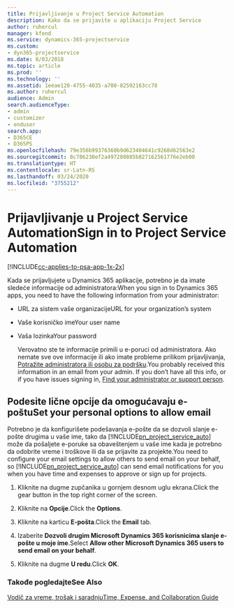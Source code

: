 ```yaml
---
title: Prijavljivanje u Project Service Automation
description: Kako da se prijavite u aplikaciju Project Service
author: ruhercul
manager: kfend
ms.service: dynamics-365-projectservice
ms.custom:
- dyn365-projectservice
ms.date: 8/03/2018
ms.topic: article
ms.prod: ''
ms.technology: ''
ms.assetid: 1eeae120-4755-4035-a700-82592163cc78
ms.author: ruhercul
audience: Admin
search.audienceType:
- admin
- customizer
- enduser
search.app:
- D365CE
- D365PS
ms.openlocfilehash: 79e356b99376360b9d623404641c9268d62563e2
ms.sourcegitcommit: 8c786230ef2a497280885b827162561776e2eb00
ms.translationtype: HT
ms.contentlocale: sr-Latn-RS
ms.lasthandoff: 03/24/2020
ms.locfileid: "3755212"
---
```

# <a name="sign-in-to-project-service-automation"></a><span data-ttu-id="a3e0b-103">Prijavljivanje u Project Service Automation</span><span class="sxs-lookup"><span data-stu-id="a3e0b-103">Sign in to Project Service Automation</span></span>

[!INCLUDE[cc-applies-to-psa-app-1x-2x](../includes/cc-applies-to-psa-app-1x-2x.md)]

<span data-ttu-id="a3e0b-104">Kada se prijavljujete u Dynamics 365 aplikacije, potrebno je da imate sledeće informacije od administratora:</span><span class="sxs-lookup"><span data-stu-id="a3e0b-104">When you sign in to Dynamics 365 apps, you need to have the following information from your administrator:</span></span>  
  
- <span data-ttu-id="a3e0b-105">URL za sistem vaše organizacije</span><span class="sxs-lookup"><span data-stu-id="a3e0b-105">URL for your organization’s system</span></span>  
  
- <span data-ttu-id="a3e0b-106">Vaše korisničko ime</span><span class="sxs-lookup"><span data-stu-id="a3e0b-106">Your user name</span></span>  
  
- <span data-ttu-id="a3e0b-107">Vaša lozinka</span><span class="sxs-lookup"><span data-stu-id="a3e0b-107">Your password</span></span>  
  
  <span data-ttu-id="a3e0b-108">Verovatno ste te informacije primili u e-poruci od administratora. Ako nemate sve ove informacije ili ako imate probleme prilikom prijavljivanja, [Potražite administratora ili osobu za podršku](../basics/find-administrator-support.md).</span><span class="sxs-lookup"><span data-stu-id="a3e0b-108">You probably received this information in an email from your admin. If you don’t have all this info, or if you have issues signing in, [Find your administrator or support person](../basics/find-administrator-support.md).</span></span>  
  
## <a name="set-your-personal-options-to-allow-email"></a><span data-ttu-id="a3e0b-109">Podesite lične opcije da omogućavaju e-poštu</span><span class="sxs-lookup"><span data-stu-id="a3e0b-109">Set your personal options to allow email</span></span>  
 <span data-ttu-id="a3e0b-110">Potrebno je da konfigurišete podešavanja e-pošte da se dozvoli slanje e-pošte drugima u vaše ime, tako da [!INCLUDE[pn_project_service_auto](../includes/pn-project-service-auto.md)] može da pošaljete e-poruke sa obaveštenjem u vaše ime kada je potrebno da odobrite vreme i troškove ili da se prijavite za projekte.</span><span class="sxs-lookup"><span data-stu-id="a3e0b-110">You need to configure your email settings to allow others to send email on your behalf, so [!INCLUDE[pn_project_service_auto](../includes/pn-project-service-auto.md)] can send email notifications for you when you have time and expenses to approve or sign up for projects.</span></span>  
  
1.  <span data-ttu-id="a3e0b-111">Kliknite na dugme zupčanika u gornjem desnom uglu ekrana.</span><span class="sxs-lookup"><span data-stu-id="a3e0b-111">Click the gear button in the top right corner of the screen.</span></span>  
  
2.  <span data-ttu-id="a3e0b-112">Kliknite na **Opcije**.</span><span class="sxs-lookup"><span data-stu-id="a3e0b-112">Click the **Options**.</span></span>  
  
3.  <span data-ttu-id="a3e0b-113">Kliknite na karticu **E-pošta**.</span><span class="sxs-lookup"><span data-stu-id="a3e0b-113">Click the **Email** tab.</span></span>  
  
4.  <span data-ttu-id="a3e0b-114">Izaberite **Dozvoli drugim Microsoft Dynamics 365 korisnicima slanje e-pošte u moje ime**.</span><span class="sxs-lookup"><span data-stu-id="a3e0b-114">Select **Allow other Microsoft Dynamics 365 users to send email on your behalf**.</span></span>  
  
5.  <span data-ttu-id="a3e0b-115">Kliknite na dugme **U redu**.</span><span class="sxs-lookup"><span data-stu-id="a3e0b-115">Click **OK**.</span></span>  
  
### <a name="see-also"></a><span data-ttu-id="a3e0b-116">Takođe pogledajte</span><span class="sxs-lookup"><span data-stu-id="a3e0b-116">See Also</span></span>  
 [<span data-ttu-id="a3e0b-117">Vodič za vreme, trošak i saradnju</span><span class="sxs-lookup"><span data-stu-id="a3e0b-117">Time, Expense, and Collaboration Guide</span></span>](../project-service/time-expense-collaboration-guide.md)
